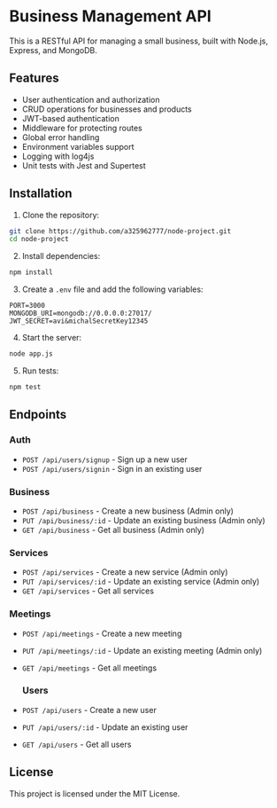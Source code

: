 # Business Management API

This is a RESTful API for managing a small business, built with Node.js, Express, and MongoDB.

## Features

- User authentication and authorization
- CRUD operations for businesses and products
- JWT-based authentication
- Middleware for protecting routes
- Global error handling
- Environment variables support
- Logging with log4js
- Unit tests with Jest and Supertest

## Installation

1. Clone the repository:

```bash
git clone https://github.com/a325962777/node-project.git
cd node-project
```

2. Install dependencies:

```bash
npm install
```

3. Create a `.env` file and add the following variables:

```dotenv
PORT=3000
MONGODB_URI=mongodb://0.0.0.0:27017/
JWT_SECRET=avi&michalSecretKey12345
```

4. Start the server:

```bash
node app.js
```

5. Run tests:

```bash
npm test
```

## Endpoints

### Auth

- `POST /api/users/signup` - Sign up a new user
- `POST /api/users/signin` - Sign in an existing user

### Business

- `POST /api/business` - Create a new business (Admin only)
- `PUT /api/business/:id` - Update an existing business (Admin only)
- `GET /api/business` - Get all business (Admin only)

### Services

- `POST /api/services` - Create a new service (Admin only)
- `PUT /api/services/:id` - Update an existing service (Admin only)
- `GET /api/services` - Get all services
  
 ### Meetings

- `POST /api/meetings` - Create a new meeting 
- `PUT /api/meetings/:id` - Update an existing meeting (Admin only)
- `GET /api/meetings` - Get all meetings
  
  ### Users

- `POST /api/users` - Create a new user 
- `PUT /api/users/:id` - Update an existing user 
- `GET /api/users` - Get all users
  
## License

This project is licensed under the MIT License.
